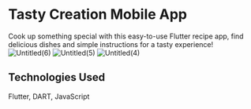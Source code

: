 # Tasty Creation Mobile App

Cook up something special with this easy-to-use Flutter recipe app, find delicious dishes and simple instructions for a tasty experience!
![Untitled(6)](https://github.com/user-attachments/assets/da6fe437-eea0-403e-83aa-6258030280b6)
![Untitled(5)](https://github.com/user-attachments/assets/de91beed-aac3-42d9-987f-30038b8fa5bc)
![Untitled(4)](https://github.com/user-attachments/assets/e03234b0-4b7e-44db-8d1a-5f64e25d2118)




## Technologies Used

Flutter, DART, JavaScript
